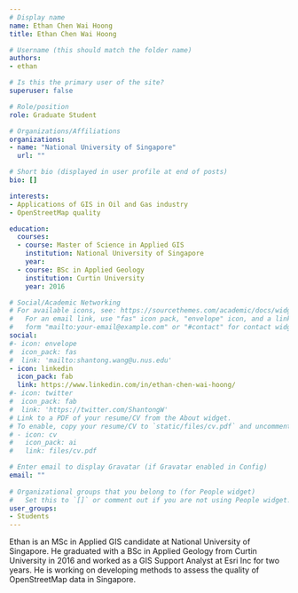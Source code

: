 ```yaml
---
# Display name
name: Ethan Chen Wai Hoong
title: Ethan Chen Wai Hoong

# Username (this should match the folder name)
authors:
- ethan

# Is this the primary user of the site?
superuser: false

# Role/position
role: Graduate Student

# Organizations/Affiliations
organizations:
- name: "National University of Singapore"
  url: ""

# Short bio (displayed in user profile at end of posts)
bio: []

interests:
- Applications of GIS in Oil and Gas industry
- OpenStreetMap quality

education:
  courses:
  - course: Master of Science in Applied GIS
    institution: National University of Singapore
    year: 
  - course: BSc in Applied Geology
    institution: Curtin University
    year: 2016

# Social/Academic Networking
# For available icons, see: https://sourcethemes.com/academic/docs/widgets/#icons
#   For an email link, use "fas" icon pack, "envelope" icon, and a link in the
#   form "mailto:your-email@example.com" or "#contact" for contact widget.
social:
#- icon: envelope
#  icon_pack: fas
#  link: 'mailto:shantong.wang@u.nus.edu'
- icon: linkedin
  icon_pack: fab
  link: https://www.linkedin.com/in/ethan-chen-wai-hoong/
#- icon: twitter
#  icon_pack: fab
#  link: 'https://twitter.com/ShantongW'
# Link to a PDF of your resume/CV from the About widget.
# To enable, copy your resume/CV to `static/files/cv.pdf` and uncomment the lines below.  
# - icon: cv
#   icon_pack: ai
#   link: files/cv.pdf

# Enter email to display Gravatar (if Gravatar enabled in Config)
email: ""
  
# Organizational groups that you belong to (for People widget)
#   Set this to `[]` or comment out if you are not using People widget.  
user_groups:
- Students
---
```


Ethan is an MSc in Applied GIS candidate at National University of Singapore.
He graduated with a BSc in Applied Geology from Curtin University in 2016 and worked as a GIS Support Analyst at Esri Inc for two years.
He is working on developing methods to assess the quality of OpenStreetMap data in Singapore.

